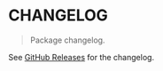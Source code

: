 # CHANGELOG

> Package changelog.

See [GitHub Releases](https://github.com/stdlib-js/utils-define-read-only-property/releases) for the changelog.